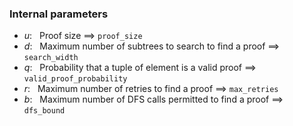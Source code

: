 ### Internal parameters
- $u: ~~$ Proof size $\implies$ `proof_size`
- $d: ~~$ Maximum number of subtrees to search to find a proof $\implies$ `search_width`
- $q: ~~$ Probability that a tuple of element is a valid proof $\implies$ `valid_proof_probability`
- $r: ~~$ Maximum number of retries to find a proof $\implies$ `max_retries`
- $b: ~~$ Maximum number of DFS calls permitted to find a proof $\implies$ `dfs_bound`


